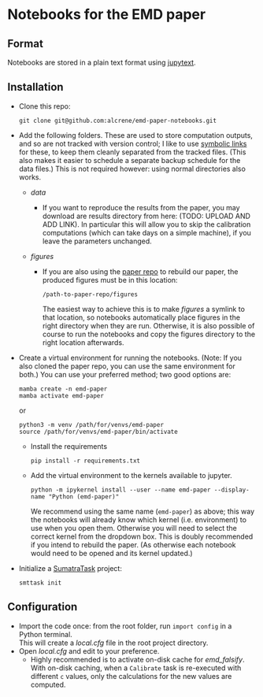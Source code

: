 # Notebooks for the EMD paper

## Format

Notebooks are stored in a plain text format using [jupytext](https://jupytext.readthedocs.io/).

## Installation

* Clone this repo:

      git clone git@github.com:alcrene/emd-paper-notebooks.git

* Add the following folders.
  These are used to store computation outputs, and so are not tracked with version control; I like to use [symbolic links](https://linuxhandbook.com/symbolic-link-linux/) for these, to keep them cleanly separated from the tracked files. (This also makes it easier to schedule a separate backup schedule for the data files.)
  This is not required however: using normal directories also works.

  - _data_
    + If you want to reproduce the results from the paper, you may download are results directory from here: (TODO: UPLOAD AND ADD LINK). In particular this will allow you to skip the calibration computations (which can take days on a simple machine), if you leave the parameters unchanged.

  - _figures_
    + If you are also using the [paper repo](https://github.com/alcrene/emd-paper) to rebuild our paper, the produced figures must be in this location:
    
          /path-to-paper-repo/figures

      The easiest way to achieve this is to make _figures_ a symlink to that location, so notebooks automatically place figures in the right directory when they are run. Otherwise, it is also possible of course to run the notebooks and copy the figures directory to the right location afterwards.

* Create a virtual environment for running the notebooks.
  (Note: If you also cloned the paper repo, you can use the same environment for both.)
  You can use your preferred method; two good options are:
  
      mamba create -n emd-paper
      mamba activate emd-paper

  or

      python3 -m venv /path/for/venvs/emd-paper
      source /path/for/venvs/emd-paper/bin/activate

  - Install the requirements
    
        pip install -r requirements.txt
    
  - Add the virtual environment to the kernels available to jupyter.
    
        python -m ipykernel install --user --name emd-paper --display-name "Python (emd-paper)"
    
    We recommend using the same name (`emd-paper`) as above; this way the notebooks will already know which kernel (i.e. environment) to use when you open them. Otherwise you will need to select the correct kernel from the dropdown box.
    This is doubly recommended if you intend to rebuild the paper. (As otherwise each notebook would need to be opened and its kernel updated.)

* Initialize a [SumatraTask](https://sumatratask.readthedocs.io/) project:

      smttask init

## Configuration

- Import the code once: from the root folder, run `import config` in a Python terminal.  
  This will create a *local.cfg* file in the root project directory.
- Open *local.cfg* and edit to your preference.
  - Highly recommended is to activate on-disk cache for *emd_falsify*. With on-disk caching, when a `Calibrate` task is re-executed with different `c` values, only the calculations for the new values are computed.

